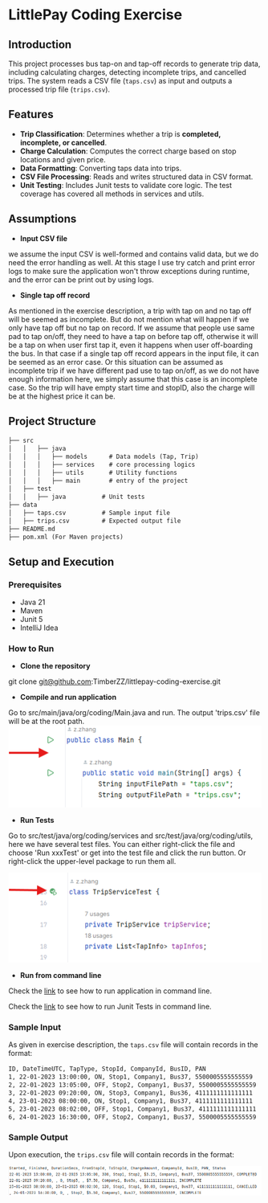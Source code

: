 # LittlePay Coding Exercise

## Introduction
This project processes bus tap-on and tap-off records to generate trip data, including calculating charges, detecting incomplete trips, and cancelled trips. The system reads a CSV file (`taps.csv`) as input and outputs a processed trip file (`trips.csv`).

## Features
- **Trip Classification**: Determines whether a trip is **completed, incomplete, or cancelled**.
- **Charge Calculation**: Computes the correct charge based on stop locations and given price.
- **Data Formatting**: Converting taps data into trips.
- **CSV File Processing**: Reads and writes structured data in CSV format.
- **Unit Testing**: Includes Junit tests to validate core logic. The test coverage has covered all methods in services and utils.

## Assumptions
- **Input CSV file**
  
we assume the input CSV is well-formed and contains valid data, but we do need the error handling as well. 
At this stage I use try catch and print error logs to make sure the application won't throw exceptions during runtime,
and the error can be print out by using logs.

- **Single tap off record**

As mentioned in the exercise description, a trip with tap on and no tap off will be seemed as incomplete.
But do not mention what will happen if we only have tap off but no tap on record. 
If we assume that people use same pad to tap on/off, they need to have a tap on before tap off,
otherwise it will be a tap on when user first tap it, even it happens when user off-boarding the bus.
In that case if a single tap off record appears in the input file, it can be seemed as an error case.
Or this situation can be assumed as incomplete trip if we have different pad use to tap on/off,
as we do not have enough information here, we simply assume that this case is an incomplete case.
So the trip will have empty start time and stopID, also the charge will be at the highest price it can be.


## Project Structure
```
├── src
│   │   ├── java
│   │   │   ├── models      # Data models (Tap, Trip)
│   │   │   ├── services    # core processing logics 
│   │   │   ├── utils       # Utility functions
│   │   │   ├── main        # entry of the project
│   ├── test
│   │   ├── java          # Unit tests
├── data
│   ├── taps.csv          # Sample input file
│   ├── trips.csv         # Expected output file
├── README.md
├── pom.xml (For Maven projects)
```



## Setup and Execution

### Prerequisites
- Java 21
- Maven
- Junit 5
- IntelliJ Idea

### How to Run

- **Clone the repository**

git clone git@github.com:TimberZZ/littlepay-coding-exercise.git

- **Compile and run application**

Go to src/main/java/org/coding/Main.java and run. The output 'trips.csv' file will be at the root path.
![img_1.png](img_1.png)

- **Run Tests**

Go to src/test/java/org/coding/services and src/test/java/org/coding/utils, here we have several test files.
You can either right-click the file and choose 'Run xxxTest' or get into the test file and click the run button.
Or right-click the upper-level package to run them all.

![img_2.png](img_2.png)

- **Run from command line**

Check the [link](https://stackoverflow.com/questions/16137713/how-do-i-run-a-java-program-from-the-command-line-on-windows) to see how to run application in command line.

Check the [link](https://www.baeldung.com/junit-run-from-command-line) to see how to run Junit Tests in command line.



### Sample Input
As given in exercise description, the `taps.csv` file will contain records in the format:
```
ID, DateTimeUTC, TapType, StopId, CompanyId, BusID, PAN
1, 22-01-2023 13:00:00, ON, Stop1, Company1, Bus37, 5500005555555559
2, 22-01-2023 13:05:00, OFF, Stop2, Company1, Bus37, 5500005555555559
3, 22-01-2023 09:20:00, ON, Stop3, Company1, Bus36, 4111111111111111
4, 23-01-2023 08:00:00, ON, Stop1, Company1, Bus37, 4111111111111111
5, 23-01-2023 08:02:00, OFF, Stop1, Company1, Bus37, 4111111111111111
6, 24-01-2023 16:30:00, OFF, Stop2, Company1, Bus37, 5500005555555559
```

### Sample Output
Upon execution, the `trips.csv` file will contain records in the format:

![img.png](img.png)





